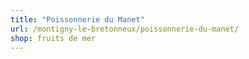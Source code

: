 ```yaml
---
title: "Poissonnerie du Manet"
url: /montigny-le-bretonneux/poissonnerie-du-manet/
shop: fruits de mer
---
```

